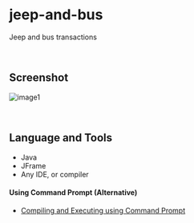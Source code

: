 # jeep-and-bus

Jeep and bus transactions

<br>

## Screenshot

![image1](https://user-images.githubusercontent.com/84888155/127612508-0f8954e7-e067-4fb0-bb47-7fdf31b7e259.png)

<br>

## Language and Tools

- Java
- JFrame
- Any IDE, or compiler

#### Using Command Prompt (Alternative)

- <a href="https://github.com/rynrsts/jeep-and-bus/blob/main/command-prompt.md">Compiling and Executing using Command Prompt</a>
